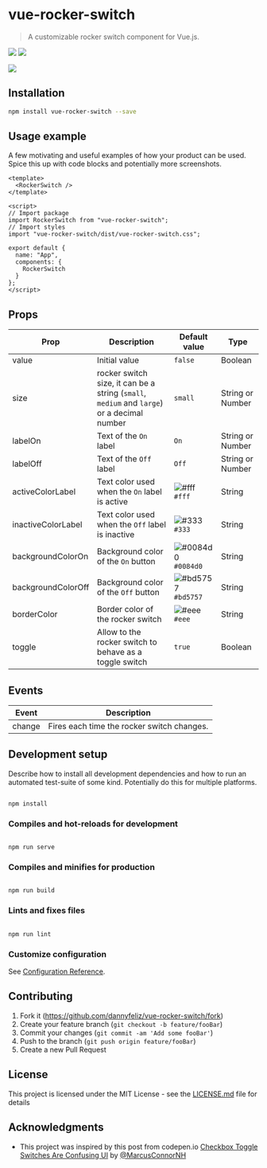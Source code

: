 # vue-rocker-switch

> A customizable rocker switch component for Vue.js.

[<img src="https://img.shields.io/npm/dt/vue-rocker-switch.svg">](https://www.npmjs.com/package/vue-rocker-switch)
[<img src="https://img.shields.io/npm/v/vue-rocker-switch.svg">](https://www.npmjs.com/package/vue-rocker-switch)

![](https://i.imgur.com/SFobdvN.png)

## Installation

```sh
npm install vue-rocker-switch --save
```

## Usage example

A few motivating and useful examples of how your product can be used. Spice this up with code blocks and potentially more screenshots.

```vue
<template>
  <RockerSwitch />
</template>

<script>
// Import package
import RockerSwitch from "vue-rocker-switch";
// Import styles
import "vue-rocker-switch/dist/vue-rocker-switch.css";

export default {
  name: "App",
  components: {
    RockerSwitch
  }
};
</script>
```

## Props

| Prop               | Description                                                                                | Default value                                                      | Type             |
| ------------------ | ------------------------------------------------------------------------------------------ | ------------------------------------------------------------------ | ---------------- |
| value              | Initial value                                                                              | `false`                                                            | Boolean          |
| size               | rocker switch size, it can be a string (`small`, `medium` and `large`) or a decimal number | `small`                                                            | String or Number |
| labelOn            | Text of the `On` label                                                                     | `On`                                                               | String or Number |
| labelOff           | Text of the `Off` label                                                                    | `Off`                                                              | String or Number |
| activeColorLabel   | Text color used when the `On` label is active                                              | ![#fff](https://placehold.it/15/fff/000000?text=+) `#fff`          | String           |
| inactiveColorLabel | Text color used when the `Off` label is inactive                                           | ![#333](https://placehold.it/15/333/000000?text=+) `#333`          | String           |
| backgroundColorOn  | Background color of the `On` button                                                        | ![#0084d0](https://placehold.it/15/0084d0/000000?text=+) `#0084d0` | String           |
| backgroundColorOff | Background color of the `Off` button                                                       | ![#bd5757](https://placehold.it/15/bd5757/000000?text=+) `#bd5757` | String           |
| borderColor        | Border color of the rocker switch                                                          | ![#eee](https://placehold.it/15/eee/000000?text=+) `#eee`          | String           |
| toggle             | Allow to the rocker switch to behave as a toggle switch                                    | `true`                                                             | Boolean          |

## Events

<table>
    <thead>
        <tr>
            <th>Event</th>
            <th>Description</th>
        </tr>
    </thead>
    <tbody>
        <tr>
            <td>change</td>
            <td>Fires each time the rocker switch changes.</td>
        </tr>
    </tbody>
</table>

## Development setup

Describe how to install all development dependencies and how to run an automated test-suite of some kind. Potentially do this for multiple platforms.

```

npm install

```

### Compiles and hot-reloads for development

```

npm run serve

```

### Compiles and minifies for production

```

npm run build

```

### Lints and fixes files

```

npm run lint

```

### Customize configuration

See [Configuration Reference](https://cli.vuejs.org/config/).

## Contributing

1. Fork it (<https://github.com/dannyfeliz/vue-rocker-switch/fork>)
2. Create your feature branch (`git checkout -b feature/fooBar`)
3. Commit your changes (`git commit -am 'Add some fooBar'`)
4. Push to the branch (`git push origin feature/fooBar`)
5. Create a new Pull Request

## License

This project is licensed under the MIT License - see the [LICENSE.md](LICENSE.md) file for details

## Acknowledgments

- This project was inspired by this post from codepen.io [Checkbox Toggle Switches Are Confusing UI](https://codepen.io/marcusconnor/post/checkbox-toggle-switches-are-confusing-ui) by [@MarcusConnorNH](https://twitter.com/MarcusConnorNH)

```

```

